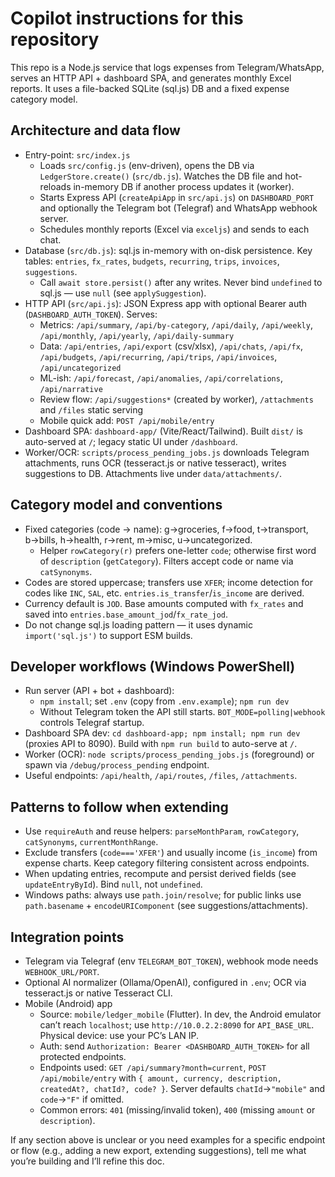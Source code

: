 # Copilot instructions for this repository

This repo is a Node.js service that logs expenses from Telegram/WhatsApp, serves an HTTP API + dashboard SPA, and generates monthly Excel reports. It uses a file-backed SQLite (sql.js) DB and a fixed expense category model.

## Architecture and data flow
- Entry-point: `src/index.js`
  - Loads `src/config.js` (env-driven), opens the DB via `LedgerStore.create()` (`src/db.js`). Watches the DB file and hot-reloads in-memory DB if another process updates it (worker).
  - Starts Express API (`createApiApp` in `src/api.js`) on `DASHBOARD_PORT` and optionally the Telegram bot (Telegraf) and WhatsApp webhook server.
  - Schedules monthly reports (Excel via `exceljs`) and sends to each chat.
- Database (`src/db.js`): sql.js in-memory with on-disk persistence. Key tables: `entries`, `fx_rates`, `budgets`, `recurring`, `trips`, `invoices`, `suggestions`.
  - Call `await store.persist()` after any writes. Never bind `undefined` to sql.js — use `null` (see `applySuggestion`).
- HTTP API (`src/api.js`): JSON Express app with optional Bearer auth (`DASHBOARD_AUTH_TOKEN`). Serves:
  - Metrics: `/api/summary`, `/api/by-category`, `/api/daily`, `/api/weekly`, `/api/monthly`, `/api/yearly`, `/api/daily-summary`
  - Data: `/api/entries`, `/api/export` (csv/xlsx), `/api/chats`, `/api/fx`, `/api/budgets`, `/api/recurring`, `/api/trips`, `/api/invoices`, `/api/uncategorized`
  - ML-ish: `/api/forecast`, `/api/anomalies`, `/api/correlations`, `/api/narrative`
  - Review flow: `/api/suggestions*` (created by worker), `/attachments` and `/files` static serving
  - Mobile quick add: `POST /api/mobile/entry`
- Dashboard SPA: `dashboard-app/` (Vite/React/Tailwind). Built `dist/` is auto-served at `/`; legacy static UI under `/dashboard`.
- Worker/OCR: `scripts/process_pending_jobs.js` downloads Telegram attachments, runs OCR (tesseract.js or native tesseract), writes suggestions to DB. Attachments live under `data/attachments/`.

## Category model and conventions
- Fixed categories (code → name): g→groceries, f→food, t→transport, b→bills, h→health, r→rent, m→misc, u→uncategorized.
  - Helper `rowCategory(r)` prefers one-letter `code`; otherwise first word of `description` (`getCategory`). Filters accept code or name via `catSynonyms`.
- Codes are stored uppercase; transfers use `XFER`; income detection for codes like `INC`, `SAL`, etc. `entries.is_transfer`/`is_income` are derived.
- Currency default is `JOD`. Base amounts computed with `fx_rates` and saved into `entries.base_amount_jod`/`fx_rate_jod`.
- Do not change sql.js loading pattern — it uses dynamic `import('sql.js')` to support ESM builds.

## Developer workflows (Windows PowerShell)
- Run server (API + bot + dashboard):
  - `npm install`; set `.env` (copy from `.env.example`); `npm run dev`
  - Without Telegram token the API still starts. `BOT_MODE=polling|webhook` controls Telegraf startup.
- Dashboard SPA dev: `cd dashboard-app; npm install; npm run dev` (proxies API to 8090). Build with `npm run build` to auto-serve at `/`.
- Worker (OCR): `node scripts/process_pending_jobs.js` (foreground) or spawn via `/debug/process_pending` endpoint.
- Useful endpoints: `/api/health`, `/api/routes`, `/files`, `/attachments`.

## Patterns to follow when extending
- Use `requireAuth` and reuse helpers: `parseMonthParam`, `rowCategory`, `catSynonyms`, `currentMonthRange`.
- Exclude transfers (`code==='XFER'`) and usually income (`is_income`) from expense charts. Keep category filtering consistent across endpoints.
- When updating entries, recompute and persist derived fields (see `updateEntryById`). Bind `null`, not `undefined`.
- Windows paths: always use `path.join/resolve`; for public links use `path.basename` + `encodeURIComponent` (see suggestions/attachments).

## Integration points
- Telegram via Telegraf (env `TELEGRAM_BOT_TOKEN`), webhook mode needs `WEBHOOK_URL/PORT`.
- Optional AI normalizer (Ollama/OpenAI), configured in `.env`; OCR via tesseract.js or native Tesseract CLI.
- Mobile (Android) app
  - Source: `mobile/ledger_mobile` (Flutter). In dev, the Android emulator can’t reach `localhost`; use `http://10.0.2.2:8090` for `API_BASE_URL`. Physical device: use your PC’s LAN IP.
  - Auth: send `Authorization: Bearer <DASHBOARD_AUTH_TOKEN>` for all protected endpoints.
  - Endpoints used: `GET /api/summary?month=current`, `POST /api/mobile/entry` with `{ amount, currency, description, createdAt?, chatId?, code? }`. Server defaults `chatId`→`"mobile"` and `code`→`"F"` if omitted.
  - Common errors: `401` (missing/invalid token), `400` (missing `amount` or `description`).

If any section above is unclear or you need examples for a specific endpoint or flow (e.g., adding a new export, extending suggestions), tell me what you’re building and I’ll refine this doc.